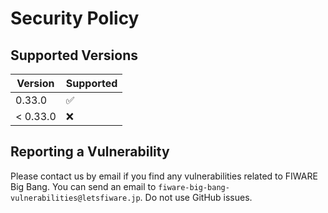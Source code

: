 # Security Policy

## Supported Versions

| Version  | Supported          |
| -------- | ------------------ |
| 0.33.0   | :white_check_mark: |
| < 0.33.0 | :x:                |

## Reporting a Vulnerability

Please contact us by email if you find any vulnerabilities related to FIWARE Big Bang.
You can send an email to `fiware-big-bang-vulnerabilities@letsfiware.jp`. Do not use GitHub issues.
